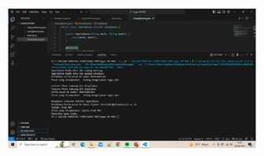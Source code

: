 ![alt text](https://github.com/Kevin-zaki/Pemrograman-Berbasis-Objek-/blob/main/Tugas%2004%20PBO/PBO%20MATERI%2004.PNG?raw=true)
